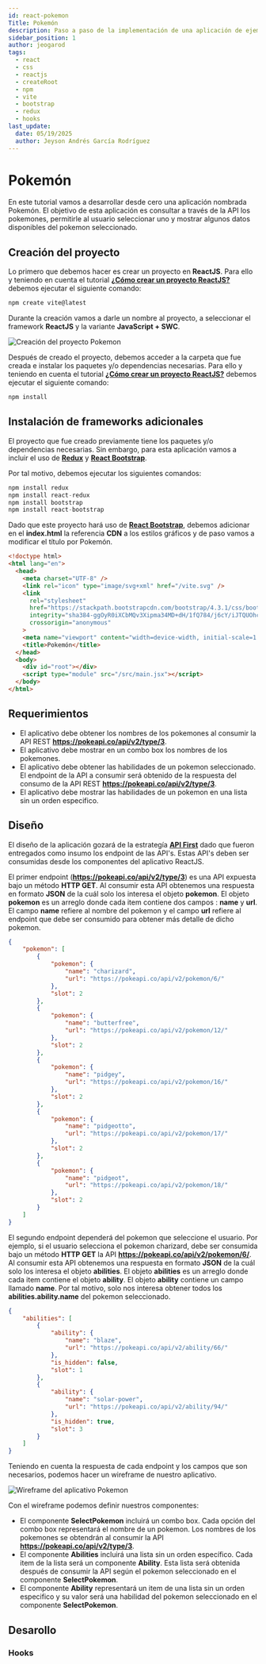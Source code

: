 ```yaml
---
id: react-pokemon
Title: Pokemón
description: Paso a paso de la implementación de una aplicación de ejemplo nombrada Pokemon que incluirá todos los conceptos que fueron estudiados en la ruta de aprendizaje básica 
sidebar_position: 1
author: jeogarod
tags:
  - react
  - css
  - reactjs
  - createRoot
  - npm
  - vite
  - bootstrap
  - redux
  - hooks
last_update:
  date: 05/19/2025
  author: Jeyson Andrés García Rodríguez
---
```


# Pokemón

En este tutorial vamos a desarrollar desde cero una aplicación nombrada Pokemón. El objetivo de esta aplicación es consultar a través de la API los pokemones, permitirle al usuario seleccionar uno y mostrar algunos datos disponibles del pokemon seleccionado. 

## Creación del proyecto

Lo primero que debemos hacer es crear un proyecto en **ReactJS**. Para ello y teniendo en cuenta el tutorial [**¿Cómo crear un proyecto ReactJS?**](/docs/programacion/reactjs/proyecto/crear-proyecto.md) debemos ejecutar el siguiente comando:

```javascript
npm create vite@latest
```

Durante la creación vamos a darle un nombre al proyecto, a seleccionar el framework **ReactJS** y la variante **JavaScript + SWC**.  

![Creación del proyecto Pokemon](/img/Pokemon-App-1.png)

Después de creado el proyecto, debemos acceder a la carpeta que fue creada e instalar los paquetes y/o dependencias necesarias. Para ello y teniendo en cuenta el tutorial [**¿Cómo crear un proyecto ReactJS?**](/docs/programacion/reactjs/proyecto/crear-proyecto.md) debemos ejecutar el siguiente comando:

```javascript
npm install
```

## Instalación de frameworks adicionales

El proyecto que fue creado previamente tiene los paquetes y/o dependencias necesarias. Sin embargo, para esta aplicación vamos a incluir el uso de [**Redux**](/docs/programacion/reactjs/frameworks/redux.md) y [**React Bootstrap**](/docs/programacion/reactjs/frameworks/bootstrap.md). 

Por tal motivo, debemos ejecutar los siguientes comandos:

```javascript
npm install redux
npm install react-redux
npm install bootstrap
npm install react-bootstrap 
```

Dado que este proyecto hará uso de [**React Bootstrap**](/docs/programacion/reactjs/frameworks/bootstrap.md), debemos adicionar en el **index.html** la referencia **CDN** a los estilos gráficos y de paso vamos a modificar el título por Pokemón. 

```html
<!doctype html>
<html lang="en">
  <head>
    <meta charset="UTF-8" />
    <link rel="icon" type="image/svg+xml" href="/vite.svg" />
    <link 
      rel="stylesheet" 
      href="https://stackpath.bootstrapcdn.com/bootstrap/4.3.1/css/bootstrap.min.css" 
      integrity="sha384-ggOyR0iXCbMQv3Xipma34MD+dH/1fQ784/j6cY/iJTQUOhcWr7x9JvoRxT2MZw1T" 
      crossorigin="anonymous"
    >
    <meta name="viewport" content="width=device-width, initial-scale=1.0" />
    <title>Pokemón</title>
  </head>
  <body>
    <div id="root"></div>
    <script type="module" src="/src/main.jsx"></script>
  </body>
</html>
```

## Requerimientos

- El aplicativo debe obtener los nombres de los pokemones al consumir la API REST **https://pokeapi.co/api/v2/type/3**. 
- El aplicativo debe mostrar en un combo box los nombres de los pokemones. 
- El aplicativo debe obtener las habilidades de un pokemon seleccionado. El endpoint de la API a consumir será obtenido de la respuesta del consumo de la API REST **https://pokeapi.co/api/v2/type/3**. 
- El aplicativo debe mostrar las habilidades de un pokemon en una lista sin un orden especifico. 

## Diseño

El diseño de la aplicación gozará de la estrategía [**API First**](/blog/api-first) dado que fueron entregados como insumo los endpoint de las API's. Estas API's deben ser consumidas desde los componentes del aplicativo ReactJS. 

El primer endpoint (**https://pokeapi.co/api/v2/type/3**) es una API expuesta bajo un método **HTTP GET**. Al consumir esta API obtenemos una respuesta en formato **JSON** de la cuál solo los interesa el objeto **pokemon**. El objeto **pokemon** es un arreglo donde cada item contiene dos campos : **name** y **url**. El campo **name** refiere al nombre del pokemon y el campo **url** refiere al endpoint que debe ser consumido para obtener más detalle de dicho pokemon. 

```json
{
    "pokemon": [
        {
            "pokemon": {
                "name": "charizard",
                "url": "https://pokeapi.co/api/v2/pokemon/6/"
            },
            "slot": 2
        },
        {
            "pokemon": {
                "name": "butterfree",
                "url": "https://pokeapi.co/api/v2/pokemon/12/"
            },
            "slot": 2
        },
        {
            "pokemon": {
                "name": "pidgey",
                "url": "https://pokeapi.co/api/v2/pokemon/16/"
            },
            "slot": 2
        },
        {
            "pokemon": {
                "name": "pidgeotto",
                "url": "https://pokeapi.co/api/v2/pokemon/17/"
            },
            "slot": 2
        },
        {
            "pokemon": {
                "name": "pidgeot",
                "url": "https://pokeapi.co/api/v2/pokemon/18/"
            },
            "slot": 2
        }
    ]
}
```

El segundo endpoint dependerá del pokemon que seleccione el usuario. Por ejemplo, si el usuario selecciona el pokemon charizard, debe ser consumida bajo un método **HTTP GET** la API **https://pokeapi.co/api/v2/pokemon/6/**. Al consumir esta API obtenemos una respuesta en formato **JSON** de la cuál solo los interesa el objeto **abilities**. El objeto **abilities** es un arreglo donde cada item contiene el objeto **ability**. El objeto **ability** contiene un campo llamado **name**. Por tal motivo, solo nos interesa obtener todos los **abilities.ability.name** del pokemon seleccionado. 

```json
{
    "abilities": [
        {
            "ability": {
                "name": "blaze",
                "url": "https://pokeapi.co/api/v2/ability/66/"
            },
            "is_hidden": false,
            "slot": 1
        },
        {
            "ability": {
                "name": "solar-power",
                "url": "https://pokeapi.co/api/v2/ability/94/"
            },
            "is_hidden": true,
            "slot": 3
        }
    ]
}
```

Teniendo en cuenta la respuesta de cada endpoint y los campos que son necesarios, podemos hacer un wireframe de nuestro aplicativo.

![Wireframe del aplicativo Pokemon](/img/Pokemon-Wireframe.png)

Con el wireframe podemos definir nuestros componentes: 

- El componente **SelectPokemon** incluirá un combo box. Cada opción del combo box representará el nombre de un pokemon. Los nombres de los pokemones se obtendrán al consumir la API **https://pokeapi.co/api/v2/type/3**. 
- El componente **Abilities** incluirá una lista sin un orden específico. Cada item de la lista será un componente **Ability**. Esta lista será obtenida después de consumir la API según el pokemon seleccionado en el componente **SelectPokemon**.  
- El componente **Ability** representará un item de una lista sin un orden especifico y su valor será una habilidad del pokemon seleccionado en el componente **SelectPokemon**. 

## Desarollo

### Hooks

